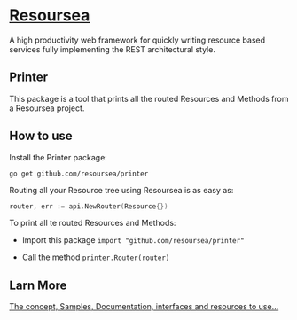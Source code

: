 # [Resoursea](http://resoursea.com)

A high productivity web framework for quickly writing resource based services fully implementing the REST architectural style.

## Printer

This package is a tool that prints all the routed Resources and Methods from a Resoursea project.

## How to use

Install the Printer package:

~~~
go get github.com/resoursea/printer
~~~

Routing all your Resource tree using Resoursea is as easy as:

~~~ go
router, err := api.NewRouter(Resource{})
~~~

To print all te routed Resources and Methods:

- Import this package `import "github.com/resoursea/printer"`

- Call the method `printer.Router(router)`

## Larn More

[The concept, Samples, Documentation, interfaces and resources to use...](http://resoursea.com)